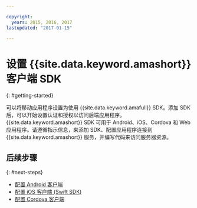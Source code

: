 ```yaml
---

copyright:
  years: 2015, 2016, 2017
lastupdated: "2017-01-15"

---
```


# 设置 {{site.data.keyword.amashort}} 客户端 SDK
{: #getting-started}

可以将移动应用程序设置为使用 {{site.data.keyword.amafull}} SDK。添加 SDK 后，可以开始设置认证和授权以访问后端应用程序。{{site.data.keyword.amashort}} SDK 可用于 Android、iOS、Cordova 和 Web 应用程序。请遵循指示信息，来添加 SDK、配置应用程序连接到 {{site.data.keyword.amashort}} 服务，并编写代码来访问服务器资源。


## 后续步骤
{: #next-steps}

* [配置 Android 客户端](getting-started-android.html)
* [配置 iOS 客户端 (Swift SDK)](getting-started-ios-swift-sdk.html)
* [配置 Cordova 客户端](getting-started-cordova.html)

